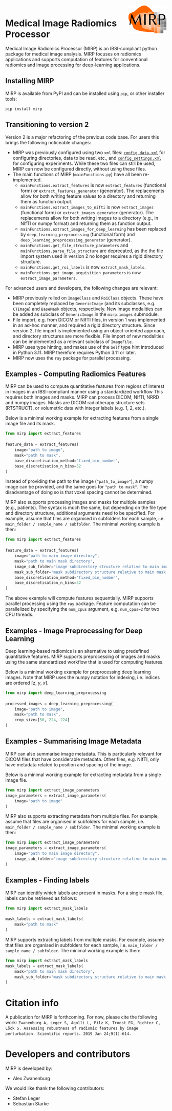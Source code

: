 <img src="icon/mirp.svg" align="right" width="120"/>

# Medical Image Radiomics Processor

Medical Image Radiomics Processor (MIRP) is an IBSI-compliant python package for medical image analysis.
MIRP focuses on radiomics applications and supports computation of features for conventional radiomics
and image processing for deep-learning applications.

## Installing MIRP
MIRP is available from PyPI and can be installed using `pip`, or other installer tools:

```commandline
pip install mirp
```

## Transitioning to version 2

Version 2 is a major refactoring of the previous code base. For users this brings the following noticeable changes:

- MIRP was previously configured using two `xml` files: [`config_data.xml`](mirp/config_data.xml) for configuring
  directories, data to be read, etc., and [`config_settings.xml`](mirp/config_settings.xml) for configuring experiments.
  While these two files can still be used, MIRP can now be configured directly, without using these files.
- The main functions of MIRP (`mainFunctions.py`) have all been re-implemented.
  - `mainFunctions.extract_features` is now `extract_features` (functional form) or
    `extract_features_generator` (generator). The replacements allow for both writing
    feature values to a directory and returning them as function output. 
  - `mainFunctions.extract_images_to_nifti` is now `extract_images` (functional form) or
     `extract_images_generator` (generator). The replacements allow for both writing 
     images to a directory (e.g., in NIfTI or numpy format) and returning them as function output.
  - `mainFunctions.extract_images_for_deep_learning` has been replaced by 
    `deep_learning_preprocessing` (functional form) and 
    `deep_learning_preprocessing_generator` (generator).
  - `mainFunctions.get_file_structure_parameters` and `mainFunctions.parse_file_structure` are deprecated, as the
    the file import system used in version 2 no longer requires a rigid directory structure.
  - `mainFunctions.get_roi_labels` is now `extract_mask_labels`.
  - `mainFunctions.get_image_acquisition_parameters` is now `extract_image_parameters`.

For advanced users and developers, the following changes are relevant:
- MIRP previously relied on `ImageClass` and `RoiClass` objects. These have been completely replaced by `GenericImage`
  (and its subclasses, e.g. `CTImage`) and `BaseMask` objects, respectively. New image modalities can be added as
  subclass of `GenericImage` in the `mirp.images` submodule.
- File import, e.g. from DICOM or NIfTI files, in version 1 was implemented in an ad-hoc manner, and required a rigid
  directory structure. Since version 2, file import is implemented using an object-oriented approach, and directory
  structures are more flexible. File import of new modalities can be implemented as a relevant subclass of `ImageFile`.
- MIRP uses type hinting, and makes use of the `Self` type hint introduced in Python 3.11. MIRP 
  therefore requires Python 3.11 or later.
- MIRP now uses the `ray` package for parallel processing.

## Examples - Computing Radiomics Features

MIRP can be used to compute quantitative features from regions of interest in images in an IBSI-compliant manner 
using a standardized workflow This requires both images and masks. MIRP can process DICOM, NIfTI, NRRD and numpy 
images. Masks are DICOM radiotherapy structure sets (RTSTRUCT), or volumetric data with integer labels (e.g. 1, 2, 
etc.).

Below is a minimal working example for extracting features from a single image file and its mask.

```python
from mirp import extract_features

feature_data = extract_features(
    image="path to image",
    mask="path to mask",
    base_discretisation_method="fixed_bin_number",
    base_discretisation_n_bins=32
)
```
Instead of providing the path to the image (`"path_to_image"`), a numpy image can be provided, and the same goes for 
`"path to mask"`. The disadvantage of doing so is that voxel spacing cannot be determined. 

MIRP also supports processing images and masks for multiple samples (e.g., patients). The syntax is much the same, 
but depending on the file type and directory structure, additional arguments need to be specified. For example, 
assume that files are organised in subfolders for each sample, i.e. `main_folder / sample_name / subfolder`. The 
minimal working example is then:

```python
from mirp import extract_features

feature_data = extract_features(
    image="path to main image directory",
    mask="path to main mask directory",
    image_sub_folder="image subdirectory structure relative to main image directory",
    mask_sub_folder="mask subdirectory structure relative to main mask directory",
    base_discretisation_method="fixed_bin_number",
    base_discretisation_n_bins=32
)
```
The above example will compute features sequentially. MIRP supports parallel processing using the `ray` package. 
Feature computation can be parallelized by specifying the `num_cpus` argument, e.g. `num_cpus=2` for two CPU threads.

## Examples - Image Preprocessing for Deep Learning
Deep learning-based radiomics is an alternative to using predefined quantitative features. MIRP supports 
preprocessing of images and masks using the same standardized workflow that is used for computing features.

Below is a minimal working example for preprocessing deep learning images. Note that MIRP uses the numpy notation 
for indexing, i.e. indices are ordered [*z*, *y*, *x*].

```python
from mirp import deep_learning_preprocessing

processed_images = deep_learning_preprocessing(
    image="path to image",
    mask="path to mask",
    crop_size=[50, 224, 224]
)
```

## Examples - Summarising Image Metadata

MIRP can also summarise image metadata. This is particularly relevant for DICOM files that have considerable 
metadata. Other files, e.g. NIfTI, only have metadata related to position and spacing of the image.

Below is a minimal working example for extracting metadata from a single image file.
```python
from mirp import extract_image_parameters
image_parameters = extract_image_parameters(
    image="path to image"
)
```

MIRP also supports extracting metadata from multiple files. For example, assume that files are organised in 
subfolders for each sample, i.e. `main_folder / sample_name / subfolder`. The minimal working example is then:
```python
from mirp import extract_image_parameters
image_parameters = extract_image_parameters(
    image="path to main image directory",
    image_sub_folder="image subdirectory structure relative to main image directory"
)
```

## Examples - Finding labels

MIRP can identify which labels are present in masks. For a single mask file, labels can be retrieved as follows:
```python
from mirp import extract_mask_labels

mask_labels = extract_mask_labels(
    mask="path to mask"
)
```

MIRP supports extracting labels from multiple masks. For example, assume that files are organised in subfolders for 
each sample, i.e. `main_folder / sample_name / subfolder`. The minimal working example is then:
```python
from mirp import extract_mask_labels
mask_labels = extract_mask_labels(
    mask="path to main mask directory",
    mask_sub_folder="mask subdirectory structure relative to main mask directory"
)
```

# Citation info
A publication for MIRP is forthcoming. For now, please cite the following work:
```Zwanenburg A, Leger S, Agolli L, Pilz K, Troost EG, Richter C, Löck S. Assessing robustness of radiomic features by image perturbation. Scientific reports. 2019 Jan 24;9(1):614.```

# Developers and contributors

MIRP is developed by:
* Alex Zwanenburg

We would like thank the following contributors:
* Stefan Leger
* Sebastian Starke
